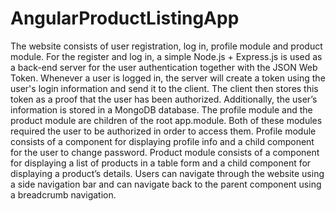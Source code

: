 # AngularProductListingApp
The website consists of user registration, log in, profile module and product module. For the register and log in, a simple Node.js + Express.js is used as a back-end server for the user authentication together with the JSON Web Token. Whenever a user is logged in, the server will create a token using the user's login information and send it to the client. The client then stores this token as a proof that the user has been authorized. Additionally, the user’s information is stored in a MongoDB database. 
The profile module and the product module are children of the root app.module. Both of these modules required the user to be authorized in order to access them. Profile module consists of a component for displaying profile info and a child component for the user to change password. Product module consists of a component for displaying a list of products in a table form and a child component for displaying a product’s details. Users can navigate through the website using a side navigation bar and can navigate back to the parent component using a breadcrumb navigation.
